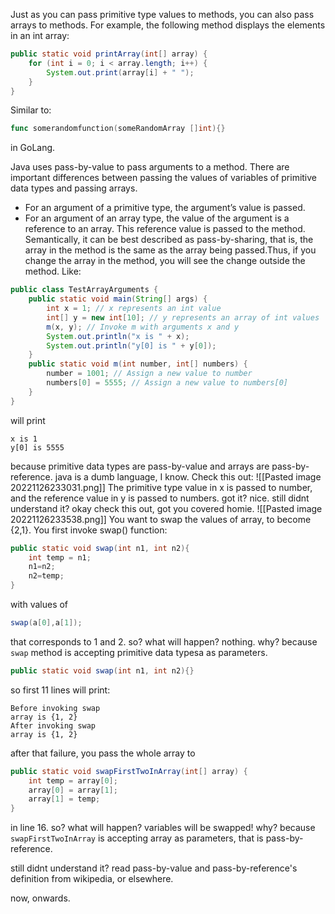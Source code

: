 Just as you can pass primitive type values to methods, you can also pass arrays to methods.
For example, the following method displays the elements in an int array:
```java
public static void printArray(int[] array) {
	for (int i = 0; i < array.length; i++) {
		System.out.print(array[i] + " ");
	}
}
```
Similar to:
```go
func somerandomfunction(someRandomArray []int){}
```
in GoLang.

Java uses pass-by-value to pass arguments to a method. There are important differences between passing the values of variables of primitive data types and passing arrays.

- For an argument of a primitive type, the argument’s value is passed.
-  For an argument of an array type, the value of the argument is a reference to an array. This reference value is passed to the method. Semantically, it can be best described as pass-by-sharing, that is, the array in the method is the same as the array being passed.Thus, if you change the array in the method, you will see the change outside the method.
Like:
```java
public class TestArrayArguments {
	public static void main(String[] args) {
		int x = 1; // x represents an int value
		int[] y = new int[10]; // y represents an array of int values
		m(x, y); // Invoke m with arguments x and y
		System.out.println("x is " + x);
		System.out.println("y[0] is " + y[0]);
	}
	public static void m(int number, int[] numbers) {
		number = 1001; // Assign a new value to number
		numbers[0] = 5555; // Assign a new value to numbers[0]
	}
}
```
will print
```
x is 1
y[0] is 5555
```
because primitive data types are pass-by-value and arrays are pass-by-reference. java is a dumb language, I know. Check this out:
![[Pasted image 20221126233031.png]]
The primitive type value in x is passed to number, and the reference value in y is passed to numbers. got it? nice.
still didnt understand it? okay check this out, got you covered homie.
![[Pasted image 20221126233538.png]]
You want to swap the values of array, to become {2,1}.
You first invoke swap() function:
```java
public static void swap(int n1, int n2){
	int temp = n1;
	n1=n2;
	n2=temp;
}
```
with values of 
```java
swap(a[0],a[1]);
```
that corresponds to 1 and 2. so? what will happen? nothing. why? because `swap` method is accepting primitive data typesa as parameters.
```java
public static void swap(int n1, int n2){}
```
so first 11 lines will print:
```
Before invoking swap
array is {1, 2}
After invoking swap
array is {1, 2}
```
after that failure,  you pass the whole array to
```java
public static void swapFirstTwoInArray(int[] array) {
	int temp = array[0];
	array[0] = array[1];
	array[1] = temp;
}
```
in line 16. so? what will happen? variables will be swapped! why? because `swapFirstTwoInArray` is accepting array as parameters, that is pass-by-reference.

still didnt understand it? read pass-by-value and pass-by-reference's definition from wikipedia, or elsewhere.

now, onwards.